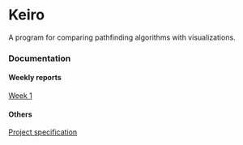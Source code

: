 # Keiro
A program for comparing pathfinding algorithms with visualizations.
### Documentation
#### Weekly reports
[Week 1](https://github.com/JimiUrsin/Keiro/blob/main/documentation/weekly%20reports/week%201%20report.md)

#### Others
[Project specification](https://github.com/JimiUrsin/Keiro/blob/main/documentation/project%20specification.md)
